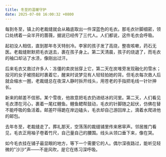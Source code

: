 ```yaml
---
title: 冬至的温暖守护
date: 2025-07-08 16:00:32 +0800
---
```


每到冬至，镇上的老裁缝就会从箱底取出一件深蓝色的毛衣。那毛衣针脚细密，领口处绣着一朵半开的蔷薇，据说已经传了三代人。人们都说，这件毛衣会呼吸。

起初没人相信，直到那年冬天特别冷。李家的孩子发了高烧，整夜咳嗽，药石无医。老裁缝默默把毛衣送去，裹在孩子身上。第二天清晨，孩子的烧退了，而毛衣的袖口却沾了水渍，像刚出过汗。

后来毛衣又救过许多人：冻僵的卖炭翁穿上它，第二天在炭堆旁发现融化的雪水；投河的女子被捞起时裹着它，醒来时说梦见有人轻轻拍她的背。但毛衣每次救人后就会缩水一圈，老裁缝总在夜深人静时拆开线头，用苍老的手指把毛线一针针抻长。

新来的邮差不信邪。某个雪夜，他故意把毛衣扔进结冰的河里。第二天，人们看见毛衣漂在河心，裹着一尾红鲤鱼。鲤鱼鳃帮鼓动，毛衣的针脚随之起伏，仿佛在替不能呼吸的鱼活着。邮差吓得跪在岸边磕头，毛衣却自己游回岸上，滴着水爬进他的邮包。

去年冬至，老裁缝走了。葬礼那天，空荡荡的裁缝铺里传来窸窣声。邻居推门看见，毛衣正用袖子卷着竹尺，自己量自己的腰围。线头从领口垂下来，像在哭。

如今毛衣挂在铺子最显眼的地方，等下一个需要它的人。偶尔深夜路过，能听见轻微的"沙沙"声——不是风吹，是它在练习深呼吸。
